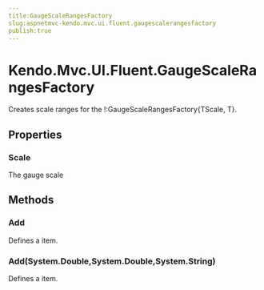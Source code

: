 ```yaml
---
title:GaugeScaleRangesFactory
slug:aspnetmvc-kendo.mvc.ui.fluent.gaugescalerangesfactory
publish:true
---
```


# Kendo.Mvc.UI.Fluent.GaugeScaleRangesFactory

Creates scale ranges for the !:GaugeScaleRangesFactory{TScale, T}.

## Properties

### Scale
The gauge scale

## Methods

### Add
Defines a item.

### Add(System.Double,System.Double,System.String)
Defines a item.